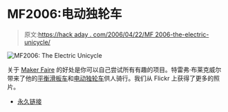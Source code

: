 # MF2006:电动独轮车

> 原文:[https://hack aday . com/2006/04/22/MF 2006-the-electric-unicycle/](https://hackaday.com/2006/04/22/mf2006-the-electric-unicycle/)

![MF2006: The Electric Unicycle](../Images/698b8f34f7e0ef60f1b67f1ad03f9c86.png)

关于 [Maker Faire](http://makezine.com/faire/) 的好处是你可以自己尝试所有有趣的项目。特雷弗·布莱克威尔带来了他的[平衡滑板车](http://www.tlb.org/scooter2.html)和[电动独轮车](http://www.tlb.org/eunicycle.html)供人骑行。我们从 Flickr 上获得了更多的照片。

*   [永久链接](http://www.tlb.org/eunicycle.html)